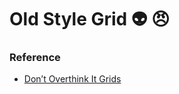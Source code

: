 # Old Style Grid :alien: :angry:


### Reference
+ [Don’t Overthink It Grids](https://css-tricks.com/dont-overthink-it-grids/)